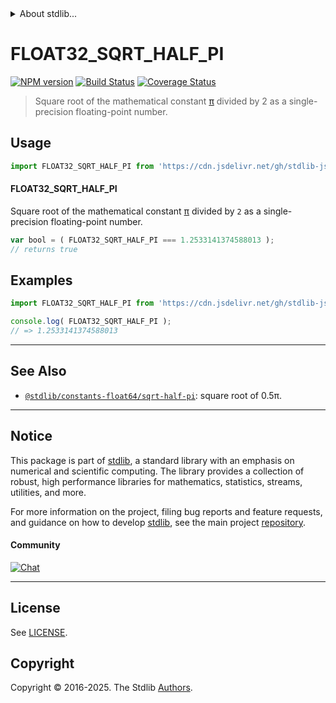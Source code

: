 <!--

@license Apache-2.0

Copyright (c) 2024 The Stdlib Authors.

Licensed under the Apache License, Version 2.0 (the "License");
you may not use this file except in compliance with the License.
You may obtain a copy of the License at

   http://www.apache.org/licenses/LICENSE-2.0

Unless required by applicable law or agreed to in writing, software
distributed under the License is distributed on an "AS IS" BASIS,
WITHOUT WARRANTIES OR CONDITIONS OF ANY KIND, either express or implied.
See the License for the specific language governing permissions and
limitations under the License.

-->


<details>
  <summary>
    About stdlib...
  </summary>
  <p>We believe in a future in which the web is a preferred environment for numerical computation. To help realize this future, we've built stdlib. stdlib is a standard library, with an emphasis on numerical and scientific computation, written in JavaScript (and C) for execution in browsers and in Node.js.</p>
  <p>The library is fully decomposable, being architected in such a way that you can swap out and mix and match APIs and functionality to cater to your exact preferences and use cases.</p>
  <p>When you use stdlib, you can be absolutely certain that you are using the most thorough, rigorous, well-written, studied, documented, tested, measured, and high-quality code out there.</p>
  <p>To join us in bringing numerical computing to the web, get started by checking us out on <a href="https://github.com/stdlib-js/stdlib">GitHub</a>, and please consider <a href="https://opencollective.com/stdlib">financially supporting stdlib</a>. We greatly appreciate your continued support!</p>
</details>

# FLOAT32_SQRT_HALF_PI

[![NPM version][npm-image]][npm-url] [![Build Status][test-image]][test-url] [![Coverage Status][coverage-image]][coverage-url] <!-- [![dependencies][dependencies-image]][dependencies-url] -->

> Square root of the mathematical constant [π][@stdlib/constants/float32/pi] divided by 2 as a single-precision floating-point number.



<section class="usage">

## Usage

```javascript
import FLOAT32_SQRT_HALF_PI from 'https://cdn.jsdelivr.net/gh/stdlib-js/constants-float32-sqrt-half-pi@deno/mod.js';
```

#### FLOAT32_SQRT_HALF_PI

Square root of the mathematical constant [π][@stdlib/constants/float32/pi] divided by `2` as a single-precision floating-point number.

```javascript
var bool = ( FLOAT32_SQRT_HALF_PI === 1.2533141374588013 );
// returns true
```

</section>

<!-- /.usage -->

<section class="examples">

## Examples

<!-- TODO: better example -->

<!-- eslint no-undef: "error" -->

```javascript
import FLOAT32_SQRT_HALF_PI from 'https://cdn.jsdelivr.net/gh/stdlib-js/constants-float32-sqrt-half-pi@deno/mod.js';

console.log( FLOAT32_SQRT_HALF_PI );
// => 1.2533141374588013
```

</section>

<!-- /.examples -->

<!-- C interface documentation. -->



<!-- Section for related `stdlib` packages. Do not manually edit this section, as it is automatically populated. -->

<section class="related">

* * *

## See Also

-   <span class="package-name">[`@stdlib/constants-float64/sqrt-half-pi`][@stdlib/constants/float64/sqrt-half-pi]</span><span class="delimiter">: </span><span class="description">square root of 0.5π.</span>

</section>

<!-- /.related -->

<!-- Section for all links. Make sure to keep an empty line after the `section` element and another before the `/section` close. -->


<section class="main-repo" >

* * *

## Notice

This package is part of [stdlib][stdlib], a standard library with an emphasis on numerical and scientific computing. The library provides a collection of robust, high performance libraries for mathematics, statistics, streams, utilities, and more.

For more information on the project, filing bug reports and feature requests, and guidance on how to develop [stdlib][stdlib], see the main project [repository][stdlib].

#### Community

[![Chat][chat-image]][chat-url]

---

## License

See [LICENSE][stdlib-license].


## Copyright

Copyright &copy; 2016-2025. The Stdlib [Authors][stdlib-authors].

</section>

<!-- /.stdlib -->

<!-- Section for all links. Make sure to keep an empty line after the `section` element and another before the `/section` close. -->

<section class="links">

[npm-image]: http://img.shields.io/npm/v/@stdlib/constants-float32-sqrt-half-pi.svg
[npm-url]: https://npmjs.org/package/@stdlib/constants-float32-sqrt-half-pi

[test-image]: https://github.com/stdlib-js/constants-float32-sqrt-half-pi/actions/workflows/test.yml/badge.svg?branch=main
[test-url]: https://github.com/stdlib-js/constants-float32-sqrt-half-pi/actions/workflows/test.yml?query=branch:main

[coverage-image]: https://img.shields.io/codecov/c/github/stdlib-js/constants-float32-sqrt-half-pi/main.svg
[coverage-url]: https://codecov.io/github/stdlib-js/constants-float32-sqrt-half-pi?branch=main

<!--

[dependencies-image]: https://img.shields.io/david/stdlib-js/constants-float32-sqrt-half-pi.svg
[dependencies-url]: https://david-dm.org/stdlib-js/constants-float32-sqrt-half-pi/main

-->

[chat-image]: https://img.shields.io/gitter/room/stdlib-js/stdlib.svg
[chat-url]: https://app.gitter.im/#/room/#stdlib-js_stdlib:gitter.im

[stdlib]: https://github.com/stdlib-js/stdlib

[stdlib-authors]: https://github.com/stdlib-js/stdlib/graphs/contributors

[umd]: https://github.com/umdjs/umd
[es-module]: https://developer.mozilla.org/en-US/docs/Web/JavaScript/Guide/Modules

[deno-url]: https://github.com/stdlib-js/constants-float32-sqrt-half-pi/tree/deno
[deno-readme]: https://github.com/stdlib-js/constants-float32-sqrt-half-pi/blob/deno/README.md
[umd-url]: https://github.com/stdlib-js/constants-float32-sqrt-half-pi/tree/umd
[umd-readme]: https://github.com/stdlib-js/constants-float32-sqrt-half-pi/blob/umd/README.md
[esm-url]: https://github.com/stdlib-js/constants-float32-sqrt-half-pi/tree/esm
[esm-readme]: https://github.com/stdlib-js/constants-float32-sqrt-half-pi/blob/esm/README.md
[branches-url]: https://github.com/stdlib-js/constants-float32-sqrt-half-pi/blob/main/branches.md

[stdlib-license]: https://raw.githubusercontent.com/stdlib-js/constants-float32-sqrt-half-pi/main/LICENSE

[@stdlib/constants/float32/pi]: https://github.com/stdlib-js/constants-float32-pi/tree/deno

<!-- <related-links> -->

[@stdlib/constants/float64/sqrt-half-pi]: https://github.com/stdlib-js/constants-float64-sqrt-half-pi/tree/deno

<!-- </related-links> -->

</section>

<!-- /.links -->
